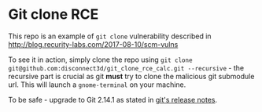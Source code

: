 # Git clone RCE

This repo is an example of `git clone` vulnerability described in http://blog.recurity-labs.com/2017-08-10/scm-vulns

To see it in action, simply clone the repo using `git clone git@github.com:disconnect3d/git_clone_rce_calc.git --recursive` - the recursive part is crucial as git **must** try to clone the malicious git submodule url.
This will launch a `gnome-terminal` on your machine.

To be safe - upgrade to Git 2.14.1 as stated in [git's release notes](https://raw.githubusercontent.com/git/git/master/Documentation/RelNotes/2.14.1.txt).
